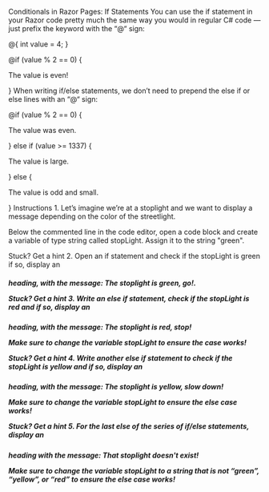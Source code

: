 Conditionals in Razor Pages: If Statements
You can use the if statement in your Razor code pretty much the same way you would in regular C# code — just prefix the keyword with the “@“ sign:

@{
  int value = 4;
}
 
@if (value % 2 == 0)
{
  <p> The value is even!</p> 
}
When writing if/else statements, we don’t need to prepend the else if or else lines with an “@“ sign:

@if (value % 2 == 0)
{
  <p>The value was even.</p>
}
else if (value >= 1337)
{
  <p>The value is large.</p>
}
else
{
  <p>The value is odd and small.</p>
}
Instructions
1.
Let’s imagine we’re at a stoplight and we want to display a message depending on the color of the streetlight.

Below the commented line in the code editor, open a code block and create a variable of type string called stopLight. Assign it to the string "green".


Stuck? Get a hint
2.
Open an if statement and check if the stopLight is green if so, display an <h5> heading, with the message: The stoplight is green, go!.


Stuck? Get a hint
3.
Write an else if statement, check if the stopLight is red and if so, display an <h5> heading, with the message: The stoplight is red, stop!

Make sure to change the variable stopLight to ensure the case works!


Stuck? Get a hint
4.
Write another else if statement to check if the stopLight is yellow and if so, display an <h5> heading, with the message: The stoplight is yellow, slow down!

Make sure to change the variable stopLight to ensure the else case works!


Stuck? Get a hint
5.
For the last else of the series of if/else statements, display an <h5> heading with the message: That stoplight doesn't exist!

Make sure to change the variable stopLight to a string that is not “green”, “yellow”, or “red” to ensure the else case works!